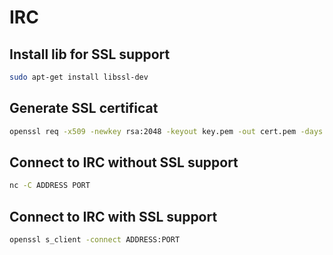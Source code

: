 # IRC

## Install lib for SSL support

```sh
sudo apt-get install libssl-dev
```

## Generate SSL certificat
```sh
openssl req -x509 -newkey rsa:2048 -keyout key.pem -out cert.pem -days 365 -nodes
```

## Connect to IRC without SSL support

```sh
nc -C ADDRESS PORT
```

## Connect to IRC with SSL support

```sh
openssl s_client -connect ADDRESS:PORT
```